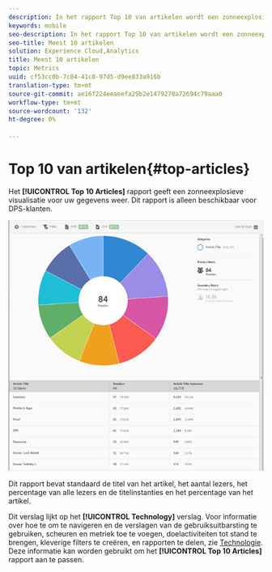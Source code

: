 ```yaml
---
description: In het rapport Top 10 van artikelen wordt een zonneexplosieve visualisatie voor uw gegevens weergegeven. Dit rapport is alleen beschikbaar voor klanten van Digital Publishing Suites (DPS).
keywords: mobile
seo-description: In het rapport Top 10 van artikelen wordt een zonneexplosieve visualisatie voor uw gegevens weergegeven. Dit rapport is alleen beschikbaar voor klanten van Digital Publishing Suites (DPS).
seo-title: Meest 10 artikelen
solution: Experience Cloud,Analytics
title: Meest 10 artikelen
topic: Metrics
uuid: cf53cc0b-7c84-41c8-97d5-d9ee833a916b
translation-type: tm+mt
source-git-commit: ae16f224eeaeefa29b2e1479270a72694c79aaa0
workflow-type: tm+mt
source-wordcount: '132'
ht-degree: 0%

---
```



# Top 10 van artikelen{#top-articles}

Het **[!UICONTROL Top 10 Articles]** rapport geeft een zonneexplosieve visualisatie voor uw gegevens weer. Dit rapport is alleen beschikbaar voor DPS-klanten.

![](assets/dps_top_10.png)

Dit rapport bevat standaard de titel van het artikel, het aantal lezers, het percentage van alle lezers en de titelinstanties en het percentage van het artikel.

Dit verslag lijkt op het **[!UICONTROL Technology]** verslag. Voor informatie over hoe te om te navigeren en de verslagen van de gebruiksuitbarsting te gebruiken, scheuren en metriek toe te voegen, doelactiviteiten tot stand te brengen, kleverige filters te creëren, en rapporten te delen, zie [Technologie](/help/using/usage/reports-technology.md). Deze informatie kan worden gebruikt om het **[!UICONTROL Top 10 Articles]** rapport aan te passen.

